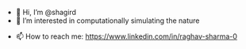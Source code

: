 - 👋 Hi, I’m @shagird
- 👀 I’m interested in computationally simulating the nature 
<!-- - 🌱 I’m currently learning Statistical Physics and Applied Mathematics -->
- 📫 How to reach me: https://www.linkedin.com/in/raghav-sharma-0

<!---
shagird/shagird is a ✨ special ✨ repository because its `README.md` (this file) appears on your GitHub profile.
You can click the Preview link to take a look at your changes.
--->
